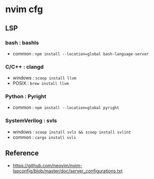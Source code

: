# nvim cfg

## LSP

### bash : bashls
 - common : `npm install --location=global bash-language-server`

### C/C++ : clangd
 - windows : `scoop install llvm`
 - POSIX : `brew install llvm`

### Python : Pyright
 - common : `npm install --location=global pyright`

### SystemVerilog : svls
- windows : `scoop install svls && scoop install svlint`
- common : `cargo install svls`

## Reference
- https://github.com/neovim/nvim-lspconfig/blob/master/doc/server_configurations.txt

